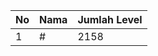 | No | Nama            | Jumlah Level |
|----|-----------------|--------------|
| 1  | #    |    2158        |

